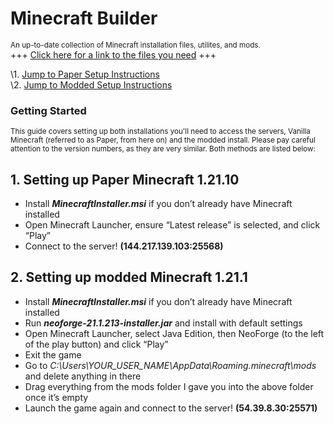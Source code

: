 # Minecraft Builder
<sup>An up-to-date collection of Minecraft installation files, utilites, and mods.</sup>  
+++ [Click here for a link to the files you need](https://drive.google.com/drive/folders/1a9OBjKgzqtkYc8GAqOuOoRYpovJw8gVs?usp=sharing) +++
  
\1. [Jump to Paper Setup Instructions](#1-setting-up-paper-minecraft-12110)  
\2. [Jump to Modded Setup Instructions](#2-setting-up-modded-minecraft-1211)  
  

### Getting Started 
<sup> This guide covers setting up both installations you'll need to access the servers, Vanilla Minecraft (referred to as Paper, from here on) and the modded install. Please pay careful attention to the version numbers, as they are very similar. Both methods are listed below:  </sup> 
  
  
  
## 1. Setting up Paper Minecraft 1.21.10  
- Install ***MinecraftInstaller.msi*** if you don’t already have Minecraft installed  
- Open Minecraft Launcher, ensure “Latest release” is selected, and click “Play”  
- Connect to the server! **(144.217.139.103:25568)**

## 2. Setting up modded Minecraft 1.21.1  
- Install ***MinecraftInstaller.msi*** if you don’t already have Minecraft installed  
- Run ***neoforge-21.1.213-installer.jar*** and install with default settings  
- Open Minecraft Launcher, select Java Edition, then NeoForge (to the left of the play button) and click “Play”  
- Exit the game  
- Go to *C:\Users\YOUR_USER_NAME\AppData\Roaming\.minecraft\mods* and delete anything in there  
- Drag everything from the mods folder I gave you into the above folder once it’s empty  
- Launch the game again and connect to the server! **(54.39.8.30:25571)** 
